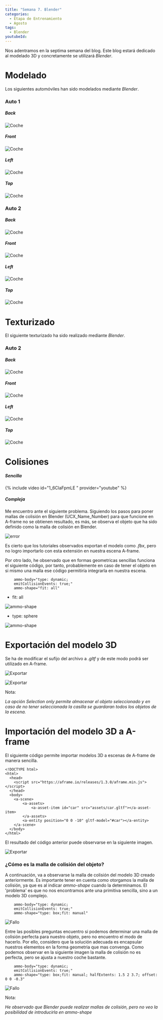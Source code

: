 ```yaml
---
title: "Semana 7. Blender"
categories:
  - Etapa de Entrenamiento
  - Agosto
tags:
  - Blender
youtubeId: 
---
```



Nos adentramos en la septima semana del blog. Este blog estará dedicado al modelado 3D y concretamente se utilizará *Blender*.

# **Modelado**

Los siguientes automóviles han sido modelados mediante *Blender*. 

### Auto 1 

##### Back 

![Coche](https://raw.githubusercontent.com/RoboticsLabURJC/2022-tfg-ana-villanueva/main/docs/images/car1-b.png)

##### Front

![Coche](https://raw.githubusercontent.com/RoboticsLabURJC/2022-tfg-ana-villanueva/main/docs/images/car1-f.png)

##### Left

![Coche](https://raw.githubusercontent.com/RoboticsLabURJC/2022-tfg-ana-villanueva/main/docs/images/car1-l.png)

##### Top 

![Coche](https://raw.githubusercontent.com/RoboticsLabURJC/2022-tfg-ana-villanueva/main/docs/images/car1-t.png)

### Auto 2

##### Back 

![Coche](https://raw.githubusercontent.com/RoboticsLabURJC/2022-tfg-ana-villanueva/main/docs/images/car2-b.png)

##### Front

![Coche](https://raw.githubusercontent.com/RoboticsLabURJC/2022-tfg-ana-villanueva/main/docs/images/car2-f.png)

##### Left

![Coche](https://raw.githubusercontent.com/RoboticsLabURJC/2022-tfg-ana-villanueva/main/docs/images/car2-l.png)

##### Top 

![Coche](https://raw.githubusercontent.com/RoboticsLabURJC/2022-tfg-ana-villanueva/main/docs/images/car2-t.png)


# **Texturizado**

El siguiente texturizado ha sido realizado mediante *Blender*.

### Auto 2

##### Back 

![Coche](https://raw.githubusercontent.com/RoboticsLabURJC/2022-tfg-ana-villanueva/main/docs/images/car2p-b.png)

##### Front

![Coche](https://raw.githubusercontent.com/RoboticsLabURJC/2022-tfg-ana-villanueva/main/docs/images/car2p-f.png)

##### Left

![Coche](https://raw.githubusercontent.com/RoboticsLabURJC/2022-tfg-ana-villanueva/main/docs/images/car2p-l.png)

##### Top 

![Coche](https://raw.githubusercontent.com/RoboticsLabURJC/2022-tfg-ana-villanueva/main/docs/images/car2p-t.png)

# **Colisiones**

##### Sencilla 

{% include video id="1_6ClaFpmLE " provider="youtube" %}

##### Compleja 

Me encuentro ante el siguiente problema. Siguiendo los pasos para poner mallas de colisión en Blender (UCX_Name_Number) para que funcione en A-frame no se obtienen resultado, es más, se observa el objeto que ha sido definido como la malla de colisión en Blender. 

![error](https://raw.githubusercontent.com/RoboticsLabURJC/2022-tfg-ana-villanueva/main/docs/images/aframe-malla-colision-error.png)

Es cierto que los tutoriales observados exportan el modelo como *.fbx*, pero no logro importarlo con esta extensión en nuestra escena A-frame.

Por otro lado, he observado que en formas geometricas sencillas funciona el siguiente código, por tanto, probablemente en caso de tener el objeto en si mismo una malla ese código permitiría integrarla en nuestra escena. 

        ammo-body="type: dynamic; 
        emitCollisionEvents: true;" 
        ammo-shape="fit: all"
* fit: all

![ammo-shape](https://raw.githubusercontent.com/RoboticsLabURJC/2022-tfg-ana-villanueva/main/docs/images/ammo-shape-fitall.png)

* type: sphere

![ammo-shape](https://raw.githubusercontent.com/RoboticsLabURJC/2022-tfg-ana-villanueva/main/docs/images/type.png)

# **Exportación del modelo 3D**

Se ha de modificar el sufijo del archivo a *.gltf* y de este modo podrá ser utilizado en A-frame. 

![Exportar](https://raw.githubusercontent.com/RoboticsLabURJC/2022-tfg-ana-villanueva/main/docs/images/.gltfA.png)

![Exportar](https://raw.githubusercontent.com/RoboticsLabURJC/2022-tfg-ana-villanueva/main/docs/images/.objB.png)

Nota: 

*La opción Selection only permite almacenar el objeto seleccionado y en caso de no tener seleccionada la casilla se guardaran todos los objetos de la escena.*

# **Importación del modelo 3D a A-frame**

El siguiente código permite importar modelos 3D a escenas de A-frame de manera sencilla. 

    <!DOCTYPE html>
    <html>
      <head>
        <script src="https://aframe.io/releases/1.3.0/aframe.min.js"></script>
      </head>
      <body>
        <a-scene>
            <a-assets>
                <a-asset-item id="car" src="assets/car.gltf"></a-asset-item>
            </a-assets>
            <a-entity position="0 0 -10" gltf-model="#car"></a-entity>
        </a-scene>
      </body>
    </html>

El resultado del código anterior puede observarse en la siguiente imagen. 

![Exportar](https://raw.githubusercontent.com/RoboticsLabURJC/2022-tfg-ana-villanueva/main/docs/images/car_import_aframe.png)

### ¿Cómo es la malla de colisión del objeto?

A continuación, va a observarse la malla de colisión del modelo 3D creado anteriormente. 
Es importante tener en cuenta como otorgamos la malla de colisión, ya que es al indicar *ammo-shape* cuando la determinamos. El 'problema' es que no nos encontramos ante una primitiva sencilla, sino a un modelo 3D complejo. 

        ammo-body="type: dynamic; 
        emitCollisionEvents: true;" 
        ammo-shape="type: box;fit: manual"

![Fallo](https://raw.githubusercontent.com/RoboticsLabURJC/2022-tfg-ana-villanueva/main/otros/Agosto22/22/problem1.png)

Entre las posibles preguntas encuentro si podemos determinar una malla de colisión perfecta para nuestro objeto, pero no encuentro el modo de hacerlo. Por ello, considero que la solución adecuada es encapsular nuestros elementos en la forma geometria que mas convenga. Como podemos observar en la siguiente imagen la malla de colisión no es perfecta, pero se ajusta a nuestro coche bastante. 

        ammo-body="type: dynamic; 
        emitCollisionEvents: true;" 
        ammo-shape="type: box;fit: manual; halfExtents: 1.5 2 3.7; offset: 0 0 -0.3"

![Fallo](https://raw.githubusercontent.com/RoboticsLabURJC/2022-tfg-ana-villanueva/main/otros/Agosto22/22/problem2.png)

Nota:

*He observado que Blender puede realizar mallas de colisión, pero no veo la posibilidad de introducirla en ammo-shape*